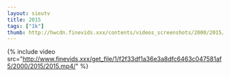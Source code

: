 ```yaml
--- 
layout: sieutv
title: 2015
tags: ["1k"]
thumb: http://hwcdn.finevids.xxx/contents/videos_screenshots/2000/2015/preview.mp4.jpg
---
```

{% include video src="http://www.finevids.xxx/get_file/1/f2f33df1a36e3a8dfc6463c047581af5/2000/2015/2015.mp4/" %} 
